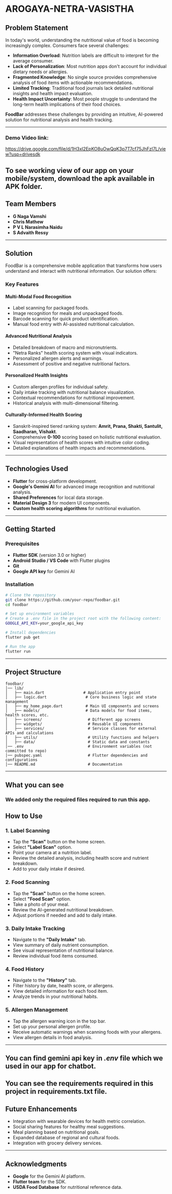 # AROGAYA-NETRA-VASISTHA

## Problem Statement
In today's world, understanding the nutritional value of food is becoming increasingly complex. Consumers face several challenges:

- **Information Overload**: Nutrition labels are difficult to interpret for the average consumer.
- **Lack of Personalization**: Most nutrition apps don't account for individual dietary needs or allergies.
- **Fragmented Knowledge**: No single source provides comprehensive analysis of food items with actionable recommendations.
- **Limited Tracking**: Traditional food journals lack detailed nutritional insights and health impact evaluation.
- **Health Impact Uncertainty**: Most people struggle to understand the long-term health implications of their food choices.

**FoodBar** addresses these challenges by providing an intuitive, AI-powered solution for nutritional analysis and health tracking.

---

### Demo Video link:
https://drive.google.com/file/d/1H3xI2EpKO8uOwQqK3p7T7cf75JhFzI7L/view?usp=drivesdk

## To see working view of our app on your mobile/system, download the apk available in APK folder.

## Team Members
- **G Naga Vamshi** 
- **Chris Mathew** 
- **P V L Narasimha Naidu** 
- **S Advaith Ressy** 

---

## Solution
FoodBar is a comprehensive mobile application that transforms how users understand and interact with nutritional information. Our solution offers:

### Key Features

#### Multi-Modal Food Recognition
- Label scanning for packaged foods.
- Image recognition for meals and unpackaged foods.
- Barcode scanning for quick product identification.
- Manual food entry with AI-assisted nutritional calculation.

#### Advanced Nutritional Analysis
- Detailed breakdown of macro and micronutrients.
- "Netra Ranks" health scoring system with visual indicators.
- Personalized allergen alerts and warnings.
- Assessment of positive and negative nutritional factors.

#### Personalized Health Insights
- Custom allergen profiles for individual safety.
- Daily intake tracking with nutritional balance visualization.
- Contextual recommendations for nutritional improvement.
- Historical analysis with multi-dimensional filtering.

#### Culturally-Informed Health Scoring
- Sanskrit-inspired tiered ranking system: **Amrit, Prana, Shakti, Santulit, Saadharan, Vishakt**.
- Comprehensive **0-100** scoring based on holistic nutritional evaluation.
- Visual representation of health scores with intuitive color coding.
- Detailed explanations of health impacts and recommendations.

---

## Technologies Used
- **Flutter** for cross-platform development.
- **Google's Gemini AI** for advanced image recognition and nutritional analysis.
- **Shared Preferences** for local data storage.
- **Material Design 3** for modern UI components.
- **Custom health scoring algorithms** for nutritional evaluation.

---

## Getting Started

### Prerequisites
- **Flutter SDK** (version 3.0 or higher)
- **Android Studio / VS Code** with Flutter plugins
- **Git**
- **Google API key** for Gemini AI

### Installation
```bash
# Clone the repository
git clone https://github.com/your-repo/foodbar.git
cd foodbar

# Set up environment variables
# Create a .env file in the project root with the following content:
GOOGLE_API_KEY=your_google_api_key

# Install dependencies
flutter pub get

# Run the app
flutter run
```

---

## Project Structure
```
foodbar/
│── lib/
│   ├── main.dart                 # Application entry point
│   ├── logic.dart                 # Core business logic and state management
│   ├── my_home_page.dart          # Main UI components and screens
│   ├── models/                    # Data models for food items, health scores, etc.
│   ├── screens/                    # Different app screens
│   ├── widgets/                    # Reusable UI components
│   ├── services/                   # Service classes for external APIs and calculations
│   ├── utils/                      # Utility functions and helpers
│   ├── data/                       # Static data and constants
│── .env                            # Environment variables (not committed to repo)
│── pubspec.yaml                    # Flutter dependencies and configurations
│── README.md                       # Documentation
```

---

## What you can see
### We added only the required files required to run this app.

## How to Use

### 1. Label Scanning
- Tap the **"Scan"** button on the home screen.
- Select **"Label Scan"** option.
- Point your camera at a nutrition label.
- Review the detailed analysis, including health score and nutrient breakdown.
- Add to your daily intake if desired.

### 2. Food Scanning
- Tap the **"Scan"** button on the home screen.
- Select **"Food Scan"** option.
- Take a photo of your meal.
- Review the AI-generated nutritional breakdown.
- Adjust portions if needed and add to daily intake.

### 3. Daily Intake Tracking
- Navigate to the **"Daily Intake"** tab.
- View summary of daily nutrient consumption.
- See visual representation of nutritional balance.
- Review individual food items consumed.

### 4. Food History
- Navigate to the **"History"** tab.
- Filter history by date, health score, or allergens.
- View detailed information for each food item.
- Analyze trends in your nutritional habits.

### 5. Allergen Management
- Tap the allergen warning icon in the top bar.
- Set up your personal allergen profile.
- Receive automatic warnings when scanning foods with your allergens.
- View allergen details in food analysis.

---

## You can find gemini api key in *.env* file which we used in our app for chatbot.
## You can see the requirements required in this project in requirements.txt file.

## Future Enhancements
- Integration with wearable devices for health metric correlation.
- Social sharing features for healthy meal suggestions.
- Meal planning based on nutritional goals.
- Expanded database of regional and cultural foods.
- Integration with grocery delivery services.

---

## Acknowledgments
- **Google** for the Gemini AI platform.
- **Flutter team** for the SDK.
- **USDA Food Database** for nutritional reference data.
